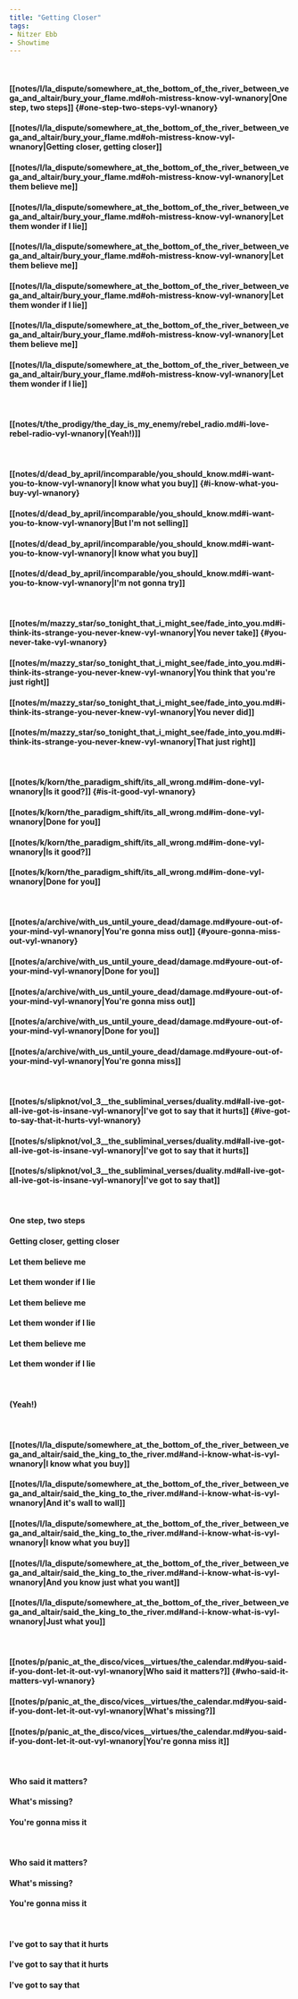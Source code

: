 ```yaml
---
title: "Getting Closer"
tags:
- Nitzer Ebb
- Showtime
---
```

&nbsp;
#### [[notes/l/la_dispute/somewhere_at_the_bottom_of_the_river_between_vega_and_altair/bury_your_flame.md#oh-mistress-know-vyl-wnanory|One step, two steps]] {#one-step-two-steps-vyl-wnanory}
#### [[notes/l/la_dispute/somewhere_at_the_bottom_of_the_river_between_vega_and_altair/bury_your_flame.md#oh-mistress-know-vyl-wnanory|Getting closer, getting closer]]
#### [[notes/l/la_dispute/somewhere_at_the_bottom_of_the_river_between_vega_and_altair/bury_your_flame.md#oh-mistress-know-vyl-wnanory|Let them believe me]]
#### [[notes/l/la_dispute/somewhere_at_the_bottom_of_the_river_between_vega_and_altair/bury_your_flame.md#oh-mistress-know-vyl-wnanory|Let them wonder if I lie]]
#### [[notes/l/la_dispute/somewhere_at_the_bottom_of_the_river_between_vega_and_altair/bury_your_flame.md#oh-mistress-know-vyl-wnanory|Let them believe me]]
#### [[notes/l/la_dispute/somewhere_at_the_bottom_of_the_river_between_vega_and_altair/bury_your_flame.md#oh-mistress-know-vyl-wnanory|Let them wonder if I lie]]
#### [[notes/l/la_dispute/somewhere_at_the_bottom_of_the_river_between_vega_and_altair/bury_your_flame.md#oh-mistress-know-vyl-wnanory|Let them believe me]]
#### [[notes/l/la_dispute/somewhere_at_the_bottom_of_the_river_between_vega_and_altair/bury_your_flame.md#oh-mistress-know-vyl-wnanory|Let them wonder if I lie]]
&nbsp;
#### [[notes/t/the_prodigy/the_day_is_my_enemy/rebel_radio.md#i-love-rebel-radio-vyl-wnanory|(Yeah!)]]
&nbsp;
#### [[notes/d/dead_by_april/incomparable/you_should_know.md#i-want-you-to-know-vyl-wnanory|I know what you buy]] {#i-know-what-you-buy-vyl-wnanory}
#### [[notes/d/dead_by_april/incomparable/you_should_know.md#i-want-you-to-know-vyl-wnanory|But I'm not selling]]
#### [[notes/d/dead_by_april/incomparable/you_should_know.md#i-want-you-to-know-vyl-wnanory|I know what you buy]]
#### [[notes/d/dead_by_april/incomparable/you_should_know.md#i-want-you-to-know-vyl-wnanory|I'm not gonna try]]
&nbsp;
#### [[notes/m/mazzy_star/so_tonight_that_i_might_see/fade_into_you.md#i-think-its-strange-you-never-knew-vyl-wnanory|You never take]] {#you-never-take-vyl-wnanory}
#### [[notes/m/mazzy_star/so_tonight_that_i_might_see/fade_into_you.md#i-think-its-strange-you-never-knew-vyl-wnanory|You think that you're just right]]
#### [[notes/m/mazzy_star/so_tonight_that_i_might_see/fade_into_you.md#i-think-its-strange-you-never-knew-vyl-wnanory|You never did]]
#### [[notes/m/mazzy_star/so_tonight_that_i_might_see/fade_into_you.md#i-think-its-strange-you-never-knew-vyl-wnanory|That just right]]
&nbsp;
#### [[notes/k/korn/the_paradigm_shift/its_all_wrong.md#im-done-vyl-wnanory|Is it good?]] {#is-it-good-vyl-wnanory}
#### [[notes/k/korn/the_paradigm_shift/its_all_wrong.md#im-done-vyl-wnanory|Done for you]]
#### [[notes/k/korn/the_paradigm_shift/its_all_wrong.md#im-done-vyl-wnanory|Is it good?]]
#### [[notes/k/korn/the_paradigm_shift/its_all_wrong.md#im-done-vyl-wnanory|Done for you]]
&nbsp;
#### [[notes/a/archive/with_us_until_youre_dead/damage.md#youre-out-of-your-mind-vyl-wnanory|You're gonna miss out]] {#youre-gonna-miss-out-vyl-wnanory}
#### [[notes/a/archive/with_us_until_youre_dead/damage.md#youre-out-of-your-mind-vyl-wnanory|Done for you]]
#### [[notes/a/archive/with_us_until_youre_dead/damage.md#youre-out-of-your-mind-vyl-wnanory|You're gonna miss out]]
#### [[notes/a/archive/with_us_until_youre_dead/damage.md#youre-out-of-your-mind-vyl-wnanory|Done for you]]
#### [[notes/a/archive/with_us_until_youre_dead/damage.md#youre-out-of-your-mind-vyl-wnanory|You're gonna miss]]
&nbsp;
#### [[notes/s/slipknot/vol_3__the_subliminal_verses/duality.md#all-ive-got-all-ive-got-is-insane-vyl-wnanory|I've got to say that it hurts]] {#ive-got-to-say-that-it-hurts-vyl-wnanory}
#### [[notes/s/slipknot/vol_3__the_subliminal_verses/duality.md#all-ive-got-all-ive-got-is-insane-vyl-wnanory|I've got to say that it hurts]]
#### [[notes/s/slipknot/vol_3__the_subliminal_verses/duality.md#all-ive-got-all-ive-got-is-insane-vyl-wnanory|I've got to say that]]
&nbsp;
#### One step, two steps
#### Getting closer, getting closer
#### Let them believe me
#### Let them wonder if I lie
#### Let them believe me
#### Let them wonder if I lie
#### Let them believe me
#### Let them wonder if I lie
&nbsp;
#### (Yeah!)
&nbsp;
#### [[notes/l/la_dispute/somewhere_at_the_bottom_of_the_river_between_vega_and_altair/said_the_king_to_the_river.md#and-i-know-what-is-vyl-wnanory|I know what you buy]]
#### [[notes/l/la_dispute/somewhere_at_the_bottom_of_the_river_between_vega_and_altair/said_the_king_to_the_river.md#and-i-know-what-is-vyl-wnanory|And it's wall to wall]]
#### [[notes/l/la_dispute/somewhere_at_the_bottom_of_the_river_between_vega_and_altair/said_the_king_to_the_river.md#and-i-know-what-is-vyl-wnanory|I know what you buy]]
#### [[notes/l/la_dispute/somewhere_at_the_bottom_of_the_river_between_vega_and_altair/said_the_king_to_the_river.md#and-i-know-what-is-vyl-wnanory|And you know just what you want]]
#### [[notes/l/la_dispute/somewhere_at_the_bottom_of_the_river_between_vega_and_altair/said_the_king_to_the_river.md#and-i-know-what-is-vyl-wnanory|Just what you]]
&nbsp;
#### [[notes/p/panic_at_the_disco/vices__virtues/the_calendar.md#you-said-if-you-dont-let-it-out-vyl-wnanory|Who said it matters?]] {#who-said-it-matters-vyl-wnanory}
#### [[notes/p/panic_at_the_disco/vices__virtues/the_calendar.md#you-said-if-you-dont-let-it-out-vyl-wnanory|What's missing?]]
#### [[notes/p/panic_at_the_disco/vices__virtues/the_calendar.md#you-said-if-you-dont-let-it-out-vyl-wnanory|You're gonna miss it]]
&nbsp;
#### Who said it matters?
#### What's missing?
#### You're gonna miss it
&nbsp;
#### Who said it matters?
#### What's missing?
#### You're gonna miss it
&nbsp;
#### I've got to say that it hurts
#### I've got to say that it hurts
#### I've got to say that
